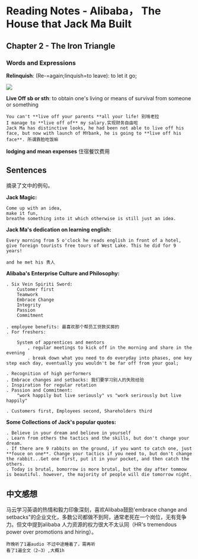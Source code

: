 # Reading Notes - Alibaba， The House that Jack Ma Built

## Chapter 2 - The Iron Triangle


### Words and Expressions

**Relinquish**: (Re-=again;linquish=to leave): to let it go;

![](http://tse1.mm.bing.net/th?&id=OIP.Md8f3ee6d4705fbc7c5cc952b68c47e96o0&w=300&h=300&c=0&pid=1.9&rs=0&p=0)

**Live Off sb or sth**: to obtain one's living or means of survival from someone or something

	You can't **live off your parents **all your life! 别啃老拉
	I manage to **live off of** my salary.实现财务自由啦
	Jack Ma has distinctive looks, he had been not able to live off his face, but now with launch of MYbank, he is going to **live off his face**. 所谓靠脸吃饭嘛

**lodging and mean expenses** 住宿餐饮费用

## Sentences

摘录了文中的例句。

**Jack Magic:**
	
	Come up with an idea,
	make it fun,
	breathe something into it which otherwise is still just an idea.

**Jack Ma's dedication on learning english:**
	
	Every morning from 5 o'clock he reads english in front of a hotel, give foreign tourists free tours of West Lake. This he did for 9 years!	

	and he met his 贵人

**Alibaba's Enterprise Culture and Philosophy:**

	. Six Vein Spiriti Sword:
		Customer first
		Teamwork
		Embrace Change
		Integrity
		Passion
		Commitment

	. employee benefits: 最喜欢那个帮员工贷款买房的
	. For freshers:

		System of apprentices and mentors
			, regular meetings to kick off in the morning and share in the evening
			. break down what you need to do everyday into phases, one key step each day, eventually you wouldn't be far off from your goal;

	. Recognition of high performers
	. Embrace changes and setbacks: 我们要学习别人的失败经验
	. Inspiration for regular rotation
	. Passion and Commitment:
		"work happily but live seriously" vs "work serirously but live happily"

	. Customers first, Employees second, Shareholders third

**Some Collections of Jack's popular quotes:**

	. Believe in your dream and believe in yourself
	. Learn from others the tactics and the skills, but don't change your dream.
	. If there are 9 rabbits on the ground, if you want to catch one, just **fouce on one**. Change your tactics if you need to, but don't change the rabbit...Get one first, put it in your pocket, and then catch the others.
	. Today is brutal, bomorrow is more brutal, but the day after tommow is beautiful. however, the majority of people will die tomorrow night.
	
	
## 中文感想

马云学习英语的热情和毅力印象深刻，喜欢Alibaba鼓励'embrace change and setbacks"的企业文化，多数公司都做不到阿，通常老死在一个岗位，无有竞争力。但文中提到alibaba 人力资源的权力很大不太认同（HR's tremendous power over promotions and hiring）。


	昨晚听了1遍audio 不过中途睡着了，需再听
	看了1遍全文（2—3）,大概1h
